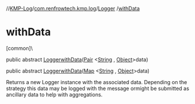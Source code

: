 //[KMP-Log](../../../index.md)/[com.renfrowtech.kmp.log](../index.md)/[Logger](index.md)
/[withData](with-data.md)

# withData

[common]\

public
abstract [Logger](index.md)[withData](with-data.md)([Pair](https://kotlinlang.org/api/latest/jvm/stdlib/kotlin/-pair/index.html)
&lt;[String](https://developer.android.com/reference/kotlin/java/lang/String.html)
, [Object](https://developer.android.com/reference/kotlin/java/lang/Object.html)&gt;data)

public
abstract [Logger](index.md)[withData](with-data.md)([Map](https://developer.android.com/reference/kotlin/java/util/Map.html)
&lt;[String](https://developer.android.com/reference/kotlin/java/lang/String.html)
, [Object](https://developer.android.com/reference/kotlin/java/lang/Object.html)&gt;data)

Returns a new Logger instance with the associated data. Depending on the strategy this data may be
logged with the message ormight be submitted as ancillary data to help with aggregations.
